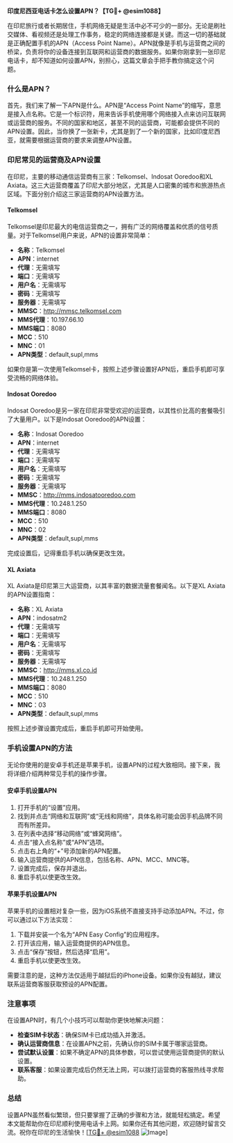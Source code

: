 **印度尼西亚电话卡怎么设置APN？【TG💪+ @esim1088】**

在印尼旅行或者长期居住，手机网络无疑是生活中必不可少的一部分。无论是刷社交媒体、看视频还是处理工作事务，稳定的网络连接都是关键。而这一切的基础就是正确配置手机的APN（Access Point Name）。APN就像是手机与运营商之间的桥梁，负责将你的设备连接到互联网和运营商的数据服务。如果你刚拿到一张印尼电话卡，却不知道如何设置APN，别担心，这篇文章会手把手教你搞定这个问题。

### 什么是APN？

首先，我们来了解一下APN是什么。APN是“Access Point Name”的缩写，意思是接入点名称。它是一个标识符，用来告诉手机使用哪个网络接入点来访问互联网或运营商的服务。不同的国家和地区，甚至不同的运营商，可能都会提供不同的APN设置。因此，当你换了一张新卡，尤其是到了一个新的国家，比如印度尼西亚，就需要根据运营商的要求来调整APN设置。

### 印尼常见的运营商及APN设置

在印尼，主要的移动通信运营商有三家：Telkomsel、Indosat Ooredoo和XL Axiata。这三大运营商覆盖了印尼大部分地区，尤其是人口密集的城市和旅游热点区域。下面分别介绍这三家运营商的APN设置方法。

#### Telkomsel

Telkomsel是印尼最大的电信运营商之一，拥有广泛的网络覆盖和优质的信号质量。对于Telkomsel用户来说，APN的设置非常简单：

- **名称**：Telkomsel
- **APN**：internet
- **代理**：无需填写
- **端口**：无需填写
- **用户名**：无需填写
- **密码**：无需填写
- **服务器**：无需填写
- **MMSC**：http://mmsc.telkomsel.com
- **MMS代理**：10.197.66.10
- **MMS端口**：8080
- **MCC**：510
- **MNC**：01
- **APN类型**：default,supl,mms

如果你是第一次使用Telkomsel卡，按照上述步骤设置好APN后，重启手机即可享受流畅的网络体验。

#### Indosat Ooredoo

Indosat Ooredoo是另一家在印尼非常受欢迎的运营商，以其性价比高的套餐吸引了大量用户。以下是Indosat Ooredoo的APN设置：

- **名称**：Indosat Ooredoo
- **APN**：internet
- **代理**：无需填写
- **端口**：无需填写
- **用户名**：无需填写
- **密码**：无需填写
- **服务器**：无需填写
- **MMSC**：http://mms.indosatooredoo.com
- **MMS代理**：10.248.1.250
- **MMS端口**：8080
- **MCC**：510
- **MNC**：02
- **APN类型**：default,supl,mms

完成设置后，记得重启手机以确保更改生效。

#### XL Axiata

XL Axiata是印尼第三大运营商，以其丰富的数据流量套餐闻名。以下是XL Axiata的APN设置指南：

- **名称**：XL Axiata
- **APN**：indosatm2
- **代理**：无需填写
- **端口**：无需填写
- **用户名**：无需填写
- **密码**：无需填写
- **服务器**：无需填写
- **MMSC**：http://mms.xl.co.id
- **MMS代理**：10.248.1.250
- **MMS端口**：8080
- **MCC**：510
- **MNC**：03
- **APN类型**：default,supl,mms

按照上述步骤设置完成后，重启手机即可开始使用。

### 手机设置APN的方法

无论你使用的是安卓手机还是苹果手机，设置APN的过程大致相同。接下来，我将详细介绍两种常见手机的操作步骤。

#### 安卓手机设置APN

1. 打开手机的“设置”应用。
2. 找到并点击“网络和互联网”或“无线和网络”，具体名称可能会因手机品牌不同而有所差异。
3. 在列表中选择“移动网络”或“蜂窝网络”。
4. 点击“接入点名称”或“APN”选项。
5. 点击右上角的“+”号添加新的APN配置。
6. 输入运营商提供的APN信息，包括名称、APN、MCC、MNC等。
7. 设置完成后，保存并退出。
8. 重启手机以使更改生效。

#### 苹果手机设置APN

苹果手机的设置相对复杂一些，因为iOS系统不直接支持手动添加APN。不过，你可以通过以下方法实现：

1. 下载并安装一个名为“APN Easy Config”的应用程序。
2. 打开该应用，输入运营商提供的APN信息。
3. 点击“保存”按钮，然后选择“启用”。
4. 重启手机以使更改生效。

需要注意的是，这种方法仅适用于越狱后的iPhone设备。如果你没有越狱，建议联系运营商客服获取预设的APN配置。

### 注意事项

在设置APN时，有几个小技巧可以帮助你更快地解决问题：

- **检查SIM卡状态**：确保SIM卡已成功插入并激活。
- **确认运营商信息**：在设置APN之前，先确认你的SIM卡属于哪家运营商。
- **尝试默认设置**：如果不确定APN的具体参数，可以尝试使用运营商提供的默认设置。
- **联系客服**：如果设置完成后仍然无法上网，可以拨打运营商的客服热线寻求帮助。

### 总结

设置APN虽然看似繁琐，但只要掌握了正确的步骤和方法，就能轻松搞定。希望本文能帮助你在印尼顺利使用电话卡上网。如果你还有其他问题，欢迎随时留言交流。祝你在印尼的生活愉快！[[TG💪+ @esim1088](https://t.me/s/esim1088) ![Image](https://i.postimg.cc/4NQfJmqS/Snipaste-2025-05-13-00-14-12.png)]
